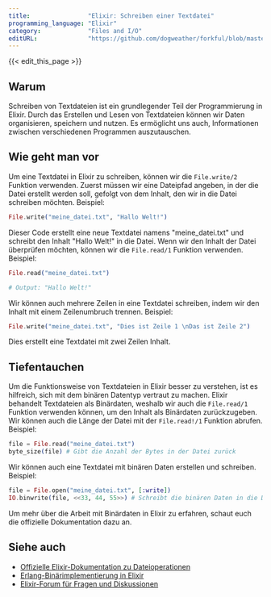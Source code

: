 ```yaml
---
title:                "Elixir: Schreiben einer Textdatei"
programming_language: "Elixir"
category:             "Files and I/O"
editURL:              "https://github.com/dogweather/forkful/blob/master/content/de/elixir/writing-a-text-file.md"
---
```


{{< edit_this_page >}}

## Warum

Schreiben von Textdateien ist ein grundlegender Teil der Programmierung in Elixir. Durch das Erstellen und Lesen von Textdateien können wir Daten organisieren, speichern und nutzen. Es ermöglicht uns auch, Informationen zwischen verschiedenen Programmen auszutauschen.

## Wie geht man vor

Um eine Textdatei in Elixir zu schreiben, können wir die `File.write/2` Funktion verwenden. Zuerst müssen wir eine Dateipfad angeben, in der die Datei erstellt werden soll, gefolgt von dem Inhalt, den wir in die Datei schreiben möchten. Beispiel:

```elixir
File.write("meine_datei.txt", "Hallo Welt!")
```

Dieser Code erstellt eine neue Textdatei namens "meine_datei.txt" und schreibt den Inhalt "Hallo Welt!" in die Datei. Wenn wir den Inhalt der Datei überprüfen möchten, können wir die `File.read/1` Funktion verwenden. Beispiel:

```elixir
File.read("meine_datei.txt")

# Output: "Hallo Welt!"
```

Wir können auch mehrere Zeilen in eine Textdatei schreiben, indem wir den Inhalt mit einem Zeilenumbruch trennen. Beispiel:

```elixir
File.write("meine_datei.txt", "Dies ist Zeile 1 \nDas ist Zeile 2")
```

Dies erstellt eine Textdatei mit zwei Zeilen Inhalt.

## Tiefentauchen

Um die Funktionsweise von Textdateien in Elixir besser zu verstehen, ist es hilfreich, sich mit dem binären Datentyp vertraut zu machen. Elixir behandelt Textdateien als Binärdaten, weshalb wir auch die `File.read/1` Funktion verwenden können, um den Inhalt als Binärdaten zurückzugeben. Wir können auch die Länge der Datei mit der `File.read!/1` Funktion abrufen. Beispiel:

```elixir
file = File.read("meine_datei.txt")
byte_size(file) # Gibt die Anzahl der Bytes in der Datei zurück
```

Wir können auch eine Textdatei mit binären Daten erstellen und schreiben. Beispiel:

```elixir
file = File.open("meine_datei.txt", [:write])
IO.binwrite(file, <<33, 44, 55>>) # Schreibt die binären Daten in die Datei
```

Um mehr über die Arbeit mit Binärdaten in Elixir zu erfahren, schaut euch die offizielle Dokumentation dazu an.

## Siehe auch

- [Offizielle Elixir-Dokumentation zu Dateioperationen](https://hexdocs.pm/elixir/File.html)
- [Erlang-Binärimplementierung in Elixir](https://hexdocs.pm/elixir/1.11.2/IO.html)
- [Elixir-Forum für Fragen und Diskussionen](https://elixirforum.com/)
